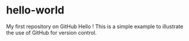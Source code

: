 # hello-world
My first repository on GitHub
Hello ! This is a simple example to illustrate the use of GitHub for version control.
